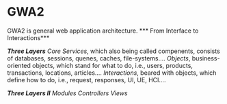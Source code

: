 # GWA2
GWA2 is general web application architecture.
*** From Interface to Interactions***

***Three Layers***
*Core Services*, which also being called compenents, consists of databases, sessions, quenes, caches, file-systems....
*Objects*, business-oriented objects, which stand for what to do, i.e., users, products, transactions, locations, articles....
*Interactions*, beared with objects, which define how to do, i.e., request, responses, UI, UE, HCI....

***Three Layers II***
*Modules*
*Controllers*
*Views*
